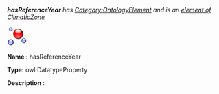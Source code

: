 ___hasReferenceYear__ 
 has
 [Category:OntologyElement](../../Category/OntologyElement "Category:OntologyElement") 
 and is an
 [element of](../../Property/ElementOf "Property:ElementOf") 
[ClimaticZone](../../Submissions/ClimaticZone "Submissions:ClimaticZone")_




  





[![DatatypeProperty](../images/thumb/a/a5/DatatypeProperty.gif/45px-DatatypeProperty.gif)](../../Image/DatatypeProperty.gif "DatatypeProperty")


__Name__ 
 : hasReferenceYear
 



__Type:__ 
 owl:DatatypeProperty
 



__Description__ 
 :